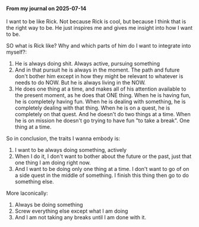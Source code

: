 #### From my journal on 2025-07-14

I want to be like Rick. Not because Rick is cool, but because I think that is the right way to be. He just inspires me and gives me insight into how I want to be.

SO what is Rick like? Why and which parts of him do I want to integrate into myself?:
1. He is always doing shit. Always active, pursuing something
2. And in that pursuit he is always in the moment. The path and future don't bother him except in how they might be relevant to whatever is needs to do NOW. But he is always living in the NOW.
3. He does one thing at a time, and makes all of his attention available to the present moment, as he does that ONE thing.
	When he is having fun, he is completely having fun. When he is dealing with something, he is completely dealing with that thing. When he is on a quest, he is completely on that quest. And he doesn't do two things at a time. When he is on mission he doesn't go trying to have fun "to take a break". One thing at a time.

So in conclusion, the traits I wanna embody is:
1. I want to be always doing something, actively
2. When I do it, I don't want to bother about the future or the past, just that one thing I am doing right now.
3. And I want to be doing only one thing at a time. I don't want to go of on a side quest in the middle of something. I finish this thing then go to do something else.

More laconically:
1. Always be doing something
2. Screw everything else except what I am doing
3. And I am not taking any breaks until I am done with it.